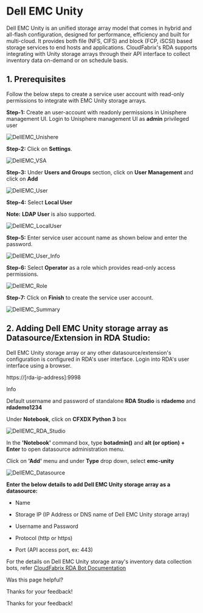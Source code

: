  



Dell EMC Unity
==============

Dell EMC Unity is an unified storage array model that comes in hybrid and all-flash configuration, designed for performance, efficiency and built for multi-cloud. It provides both file (NFS, CIFS) and block (FCP, iSCSI) based storage services to end hosts and applications. CloudFabrix's RDA supports integrating with Unity storage arrays through their API interface to collect inventory data on-demand or on schedule basis.

****1\. Prerequisites****
-------------------------

Follow the below steps to create a service user account with read-only permissions to integrate with EMC Unity storage arrays.

**Step-1:** Create an user-account with readonly permissions in Unisphere management UI. Login to Unisphere management UI as **admin** privileged user

![DellEMC_Unishere](https://bot-docs.cloudfabrix.io/images/rda_integrations/dellemcunity/dellemcunity_unisphere.png)

**Step-2:** Click on **Settings**.

![DellEMC_VSA](https://bot-docs.cloudfabrix.io/images/rda_integrations/dellemcunity/dellemcunity_vsaunity01.png)

**Step-3:** Under **Users and Groups** section, click on **User Management** and click on **Add**

![DellEMC_User](https://bot-docs.cloudfabrix.io/images/rda_integrations/dellemcunity/dellemcunity_usermanagement.png)

**Step-4:** Select **Local User**

**Note:** **LDAP User** is also supported.

![DellEMC_LocalUser](https://bot-docs.cloudfabrix.io/images/rda_integrations/dellemcunity/dellemcunity_localuser.png)

**Step-5:** Enter service user account name as shown below and enter the password.

![DellEMC_User_Info](https://bot-docs.cloudfabrix.io/images/rda_integrations/dellemcunity/dellemcunity_userinformation.png)

**Step-6:** Select **Operator** as a role which provides read-only access permissions.

![DellEMC_Role](https://bot-docs.cloudfabrix.io/images/rda_integrations/dellemcunity/dellemcunity_role.png)

**Step-7:** Click on **Finish** to create the service user account.

![DellEMC_Summary](https://bot-docs.cloudfabrix.io/images/rda_integrations/dellemcunity/dellemcunity_summary.png)

****2\. Adding Dell EMC Unity storage array as Datasource/Extension in RDA Studio:****
--------------------------------------------------------------------------------------

Dell EMC Unity storage array or any other datasource/extension's configuration is configured in RDA's user interface. Login into RDA's user interface using a browser.

https://\[rda-ip-address\]:9998

Info

Default username and password of standalone **RDA Studio** is **rdademo** and **rdademo1234**

Under **Notebook**, click on **CFXDX Python 3** box

![DellEMC_RDA_Studio](https://bot-docs.cloudfabrix.io/images/rda_integrations/dellemcunity/dellemcunity_launcher1.png)

In the **'Notebook'** command box, type **botadmin()** and **alt (or option) + Enter** to open datasource administration menu.

Click on **'Add'** menu and under **Type** drop down, select **emc-unity**

![DellEMC_Datasource](https://bot-docs.cloudfabrix.io/images/rda_integrations/dellemcunity/dellemcunity_emcunity.png)

**Enter the below details to add Dell EMC Unity storage array as a datasource:**

*   Name
    
*   Storage IP (IP Address or DNS name of Dell EMC Unity storage array)
    
*   Username and Password
    
*   Protocol (http or https)
    
*   Port (API access port, ex: 443)
    

For the details on Dell EMC Unity storage array's inventory data collection bots, refer [CloudFabrix RDA Bot Documentation](https://bot-docs.cloudfabrix.io/Extensions/extensions_D_E/#extension-emc-unity "CloudFabrix RDA Bot Documentation")

Was this page helpful?

Thanks for your feedback!

Thanks for your feedback!